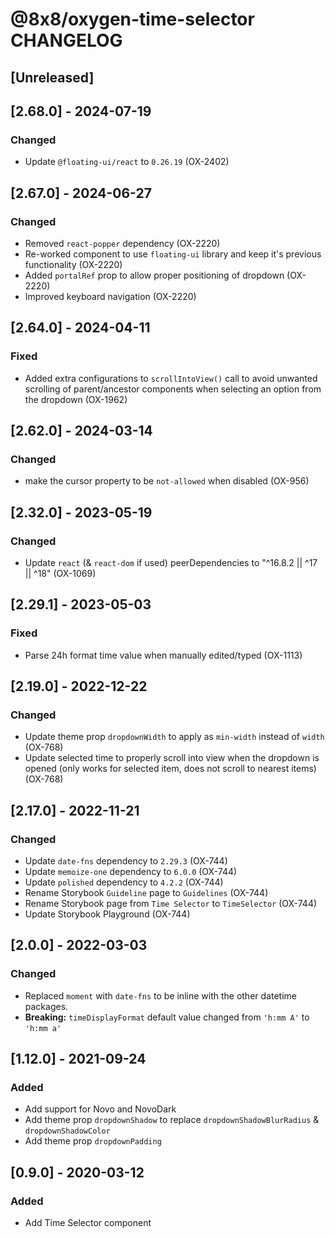# @8x8/oxygen-time-selector CHANGELOG

## [Unreleased]

## [2.68.0] - 2024-07-19

### Changed

- Update `@floating-ui/react` to `0.26.19` (OX-2402)

## [2.67.0] - 2024-06-27

### Changed

- Removed `react-popper` dependency (OX-2220)
- Re-worked component to use `floating-ui` library and keep it's previous functionality (OX-2220)
- Added `portalRef` prop to allow proper positioning of dropdown (OX-2220)
- Improved keyboard navigation (OX-2220)

## [2.64.0] - 2024-04-11

### Fixed

- Added extra configurations to `scrollIntoView()` call to avoid unwanted scrolling of parent/ancestor components when selecting an option from the dropdown (OX-1962)

## [2.62.0] - 2024-03-14

### Changed

- make the cursor property to be `not-allowed` when disabled (OX-956)

## [2.32.0] - 2023-05-19

### Changed

- Update `react` (& `react-dom` if used) peerDependencies to "^16.8.2 || ^17 || ^18" (OX-1069)

## [2.29.1] - 2023-05-03

### Fixed

- Parse 24h format time value when manually edited/typed (OX-1113)

## [2.19.0] - 2022-12-22

### Changed

- Update theme prop `dropdownWidth` to apply as `min-width` instead of `width` (OX-768)
- Update selected time to properly scroll into view when the dropdown is opened (only works for selected item, does not scroll to nearest items) (OX-768)

## [2.17.0] - 2022-11-21

### Changed

- Update `date-fns` dependency to `2.29.3` (OX-744)
- Update `memoize-one` dependency to `6.0.0` (OX-744)
- Update `polished` dependency to `4.2.2` (OX-744)
- Rename Storybook `Guideline` page to `Guidelines` (OX-744)
- Rename Storybook page from `Time Selector` to `TimeSelector` (OX-744)
- Update Storybook Playground (OX-744)

## [2.0.0] - 2022-03-03

### Changed

- Replaced `moment` with `date-fns` to be inline with the other datetime packages.
- **Breaking:** `timeDisplayFormat` default value changed from `'h:mm A'` to `'h:mm a'`

## [1.12.0] - 2021-09-24

### Added

- Add support for Novo and NovoDark
- Add theme prop `dropdownShadow` to replace `dropdownShadowBlurRadius` & `dropdownShadowColor`
- Add theme prop `dropdownPadding`

## [0.9.0] - 2020-03-12

### Added

- Add Time Selector component
